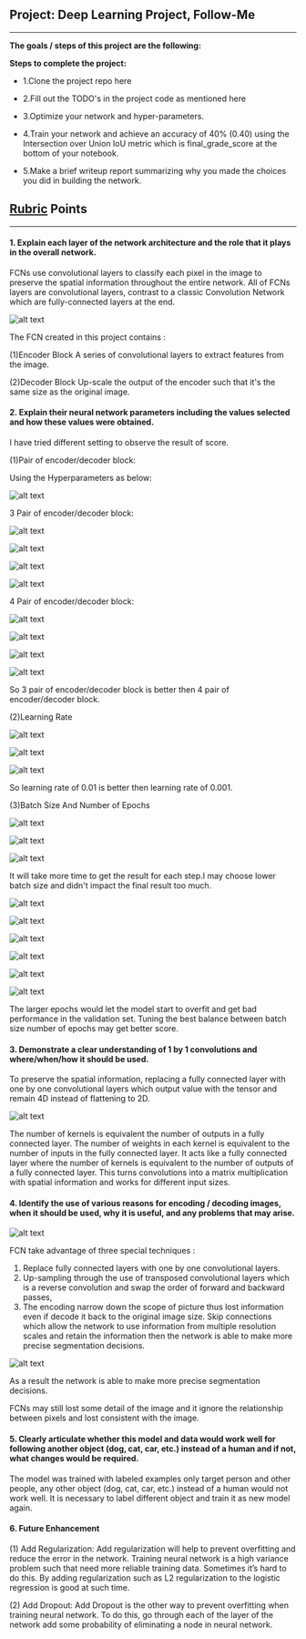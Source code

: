 ## Project: Deep Learning Project, Follow-Me 
---


**The goals / steps of this project are the following:**  

**Steps to complete the project:**

* 1.Clone the project repo here

* 2.Fill out the TODO's in the project code as mentioned here

* 3.Optimize your network and hyper-parameters.

* 4.Train your network and achieve an accuracy of 40% (0.40) using the Intersection over Union IoU metric which is final_grade_score at the bottom of your notebook.

* 5.Make a brief writeup report summarizing why you made the choices you did in building the network.


[//]: # (Image References)

[image1]: ./Image/11.png
[image2]: ./Image/2.png
[image3]: ./Image/3.png
[image4]: ./Image/4.png
[image5]: ./Image/3ll.png
[image6]: ./Image/4ll.png
[image7]: ./Image/13.png
[image8]: ./Image/3l0.png
[image9]: ./Image/3l.png
[image10]: ./Image/4l0.png
[image11]: ./Image/4l.png
[image12]: ./Image/4l1.png
[image13]: ./Image/3l1.png
[image14]: ./Image/lr001.png
[image15]: ./Image/lr001_1.png
[image16]: ./Image/lr001_s.png
[image17]: ./Image/bs01.png
[image18]: ./Image/bs02.png
[image19]: ./Image/bs03.png
[image20]: ./Image/ne1_1.png
[image21]: ./Image/ne1_2.png
[image22]: ./Image/ne1_3.png
[image23]: ./Image/ne2_1.png
[image24]: ./Image/ne2_2.png
[image25]: ./Image/ne2_3.png


## [Rubric](https://review.udacity.com/#!/rubrics/1155/view) Points
---

#### 1. Explain each layer of the network architecture and the role that it plays in the overall network. 
FCNs use convolutional layers to classify each pixel in the image to preserve the spatial information throughout the entire network.
All of FCNs layers are convolutional layers, contrast to a classic Convolution Network which are fully-connected layers at the end.

![alt text][image1]

The FCN created in this project contains : 

(1)Encoder Block
  A series of convolutional layers to extract features from the image.

(2)Decoder Block
  Up-scale the output of the encoder such that it's the same size as the original image.
  
#### 2. Explain their neural network parameters including the values selected and how these values were obtained.
I have tried different setting to observe the result of score.

(1)Pair of encoder/decoder block:

Using the Hyperparameters as below:

![alt text][image7]

3 Pair of encoder/decoder block:

![alt text][image5]

![alt text][image8]

![alt text][image13]

![alt text][image9]

4 Pair of encoder/decoder block:

![alt text][image6]

![alt text][image10]

![alt text][image11]

![alt text][image12]

So 3 pair of encoder/decoder block is better then 4 pair of encoder/decoder block.

(2)Learning Rate


![alt text][image14]

![alt text][image15]

![alt text][image16]

So learning rate of 0.01 is better then learning rate of 0.001.

(3)Batch Size And Number of Epochs

![alt text][image17]

![alt text][image18]

![alt text][image19]

It will take more time to get the result for each step.I may choose lower batch size and didn't impact the final result too much.

![alt text][image20]

![alt text][image21]

![alt text][image22]

![alt text][image23]

![alt text][image24]

![alt text][image25]

The larger epochs would let the model start to overfit and get bad performance in the validation set. Tuning the best balance between batch size number of epochs may get better score.



#### 3. Demonstrate a clear understanding of 1 by 1 convolutions and where/when/how it should be used. 
To preserve the spatial information, replacing a fully connected layer with one by one convolutional layers which output value with the tensor and remain 4D instead of flattening to 2D.

![alt text][image3]

The number of kernels is equivalent the number of outputs in a fully connected layer. The number of weights in each kernel is equivalent to the number of inputs in the fully connected layer. It acts like a fully connected layer where the number of kernels is equivalent to the number of outputs of a fully connected layer. This turns convolutions into a matrix multiplication with spatial information and works for different input sizes.

#### 4. Identify the use of various reasons for encoding / decoding images, when it should be used, why it is useful, and any problems that may arise.

![alt text][image2]


FCN take advantage of three special techniques :
1. Replace fully connected layers with one by one convolutional layers.
2. Up-sampling through the use of transposed convolutional layers which is a reverse convolution and swap the order of forward and backward passes,
3. The encoding narrow down the scope of picture  thus lost information even if decode it back to the original image size. Skip connections which allow the network to use information from multiple resolution scales and retain the information then the network is able to make more precise segmentation decisions.

![alt text][image4]

As a result the network is able to make more precise segmentation decisions.

FCNs may still lost some detail of the image and it ignore the relationship between pixels and lost consistent with the image.

#### 5. Clearly articulate whether this model and data would work well for following another object (dog, cat, car, etc.) instead of a human and if not, what changes would be required. 


The model was trained with labeled examples only target person and other people, any other object (dog, cat, car, etc.) instead of a human would not work well. It is necessary to label different object and train it as new model again.

#### 6. Future Enhancement

(1) Add Regularization:
Add  regularization will help to prevent overfitting and reduce the error in the network. Training neural network is a high variance problem such that need more reliable training data. Sometimes it’s hard to do this. By adding  regularization such as L2  regularization to the logistic regression is good at such time.

(2) Add Dropout:
Add Dropout is the other way to  prevent overfitting when training neural network. To do this, go through each of the layer of the network add some probability of eliminating a node in  neural network.

